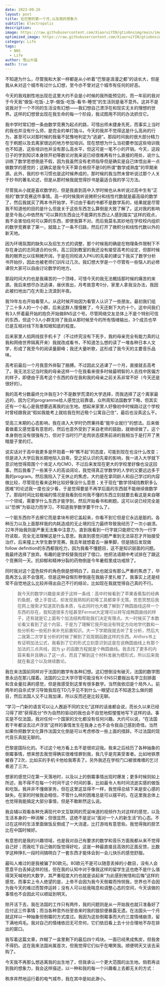 ```yaml
---
date: 2023-09-26
layout: post
title: 在巴黎的第一个月,以及我的想象力
subtitle: Electropolis
description: 
image: https://raw.githubusercontent.com/XiaoruiYIN/gtiobnsimg/main/img/IMG_0349.jpg
optimized_image: https://raw.githubusercontent.com/XiaoruiYIN/gtiobnsimg/main/img/IMG_0349.jpg
category: Life
tags:
  - BNS
  - Life
author: 雪山大福
math: true
---
```


不知道为什么，尽管我和大家一样都是从小听着“巴黎是浪漫之都”的话长大，但是我从未对这个城市有过什么幻想，至今亦不曾对这个城市有任何的好恶。

今天的我戏剧性地出现在这里大约不会是小时候的我所能预见的，而一年前的我对于今天我“做饭-吃饭-上学-做饭-吃饭-看书-睡觉”的生活则是毫不意外。这并不是说我对于一个不同的生活没有幻想——我幻想自己漂浮在和现实无关的理想的世界。这样的幻想曾出现在我生命的每一个阶段，我试图用不同的办法抓住它。

我中学时常幻想一条由数学竞赛为起点的路，可惜出师未捷身先死，而事实上当时的我也并没有什么师，是完全的单打独斗。今天的我并不觉得这是什么高尚的行为，甚至可以对那时候的我毫不犹豫地判定为“逃避”。那段时间我的很大部分精力在于刷题以及去离家很远的地方参加培训。现在想想为什么当初要参加这些培训我也不知道，这些培训也并没有那么高水平，但这可是一笔不小的开销。今天，这段日子的学到知识本身除开初等数论对我来说已经很难再有什么直接的用处，说什么训练了数学思想倒是不假，因为我虽然没有老师指导但是确实是自己体悟出来一点做数学的感觉的；这确实是我今天不算合格但不是0的所谓“数学成熟度”的早期来源。此外，我的抄书习惯也是这时候养成的，那时候的我当然未曾听说过那个人关于抄书的著名论述，但是从那时候我就觉得抄书是最适合我的学习方法。

尽管我从小就是喜欢数学的，但是我直到高中入学时候也从未听说过高中生有“正规的”数学竞赛这件事情。高一的时候我听说微积分和线性代数就是最高级的数学了，然后我就买了两本书开始学，不过由于看的书都不是数学系的，结果就是尽管我不知道他的目的是什么但是关于这些东西怎么算倒是大致了解了。这对我的影响是至今我心中依然有“可以算的东西会比不能算的东西让人感到踏实”这样的观点，我不会害怕任何可以算的东西，即使我算不对。而后我莫名其妙地在学校校内组织的数学竞赛拿了第一，就踏上了一条不归路，然后打开了微积分和线性代数以外的新天地。

因为环境氛围的缺失以及招生方式的调整，那个时候我的确是在物理条件限制下不存在身边的志同道合的伙伴。高三回到教室的我还没有接受高考的设定，但那时候我的眼界比以往稍微开阔，于是在同校进入PKU的先辈的建议下我买了数学分析书开始抄，因此也被老师们训斥过几次。我幻想大学是一个尽管有一些恼人的必修课但大家可以自由讨论数学的地方。

那段时间大约也是我痛苦的一个顶峰，可惜今天的我无法概括那时候的痛苦的来源。我后来想尽办法逃课，昼伏夜出，月考故意考0分，家里人拿我没办法，我因此被扫地出门在大街上流浪到半夜。

我19年左右开始看管人。从这时候开始因为看管人认识了一些朋友。最初我们组了二十多人的一个小群，后来这群人慢慢散了，今天还剩下大约十个。这中间我们有3人怀着最开始的抱负开始做BNS这个号。尽管网络交友总体上不是个特别可信的东西，但这个3人小群支持了我自从那时候至今的所有情绪输出，3个成员也早已是互相对线下形象知根知底的程度。

后来家里人掐网线拔手机卡了（不过终究没有下死手，我的母亲完全有能力真的让我和网络世界隔离开来）我就改成看书，不知道怎么想的读了一堆各种日本人文学，形成了我至今的阅读量巅峰；我还大量听歌，这形成了我今天的主要音乐品味。

高考前最后一个月我意外摔裂了胳膊。不过因此又逃课了一个月，直接就去高考了。我无法忘记当时我的母亲这样一个在我看来很多时候最明智的人去找中医偏方的样子，即便由于高考这个东西的存在我和我的母亲之前关系非常不好（今天还是很好的）。

我的高考分数最终允许我在3个不是数学荒漠的大学选择，而我选择了这个离家最近的，因为它的programme给人感觉比较靠谱，众所周知法国数学下略，但其实还有一个私心是我想要逃离我的出生地。想起来家里人好像初中时候路过这个学校时曾经跟我说“假如我能考上就给我在附近租个公寓自己住”，最后也没真这么干。

受高三末期的心态影响，我在进入大学时仍然秉持着“能毕业就行”的想法。后来做着做着又感觉蛮有意思的，然后也意外受到了来自老师的鼓励，就继续做了。这个本身倒也没有很强有力，但对于当时行尸走肉状态摸黑前进的我相当于是打开了黑暗屋子里的灯。

说实话对于高中我更多是怀抱着一种“瞧不起”的态度，可能到现在也没什么改变；但是进入大学后我长期地陷入自卑。受之前认识的先辈的影响，我一进入大学就下意识地觉得周围个个肯定人均CMO，不过后来发现在更大的学校里好像也没这回事。然后我看了一些某乎人的高谈阔论，我觉得真正学数学的人学的又要远远多于我的program。然后我陷入了无休止的焦虑，大约是在拿同龄人和自己学过的内容做比较，尽管现在看来这种比较好像没什么意思；关于现在“数学领域找教职多么困难”的论述我一度也没少看，于是觉得要是不再学后面的东西就不能继续做数学了。那段时间比较极端的情况是我看到任何我不懂的东西立刻就要去看这是来自哪一个领域，需要学什么东西才能学到，然后开始看书和刷题。这可以说已经完全是以“恐惧”为驱动力而学习，不知道我学数学要干什么了。

一个脏东西你不去擦它而是拿块布把它盖起来，你看不到它但是它永远是脏的。各种压力以及上面那样我的内耗造成的无止境的压力最终导致我经历了一次小崩溃。22年开始我则是严重无法集中注意力，直到我看到一行字就只能把它作为一行字符读取，完全无法理解这是什么意思。我直到感觉问题严重到无法容忍才开始接受治疗。后来撞上大学生数学竞赛。我去年就想着去一展拳脚，但是随后发现做follow definition的东西都我吃力，因为我看不懂题目，这不是知识层面的问题。我最终选择了放弃。有趣的是学校替我找好了借口，他把法语期中考试排在了跟这个竞赛同一天。抗抑郁和精神分裂的药物倒是今年暑假里成功戒除了。

同时我对这个蓝色软件的角色倒是想明白了。自此也就没有那么严重的焦虑了，毕竟再怎么说不会饿死，但是这种自惭形秽倒是在我脑子里扎根了。我事实上还是经常不自觉地这么比较并得出自己不行的结论，比如现在我就觉得自己真的不行。

> 我今天的数学兴趣是来源于这样一条线：高中时候看到了苹果香蕉梨的经典钓鱼题，便上手尝试，却发现我熟知的初等工具都束手无策。苦思冥想后我在网上搜索才知道其钓鱼本质，与此同时也大概了解到了椭圆曲线这样一个东西的存在，我知道很多方程甚至Fermat大定理可以转写成椭圆曲线的样子，还有就是它上面有个加法结构帮助我们决定有理点。大一时候买了本数论看又看到了这个内容，于是为了理解它我开始没有特定方向地学代数和一些分析和一些拓扑来补充前置知识。大一下学期我就去听了复分析，然后大二我第二次学复分析的时候了解到了双周期函数这样的东西。Ahlfors书上有证明加法公式，我看到了它的形式立刻意识到这是在说椭圆曲线上有那个加法的三点共线，因为 $\wp$ 的函数方程就是个椭圆曲线。我去找了更多的内容来看并且确认了这一点，而且了解到这个材料发展为模形式，所以后来我就在看这个以及继续数论。

我在来法国前同样对于法国的数学有各种幻想。这幻想倒没有破灭，法国的数学图景永远在那儿摆着。法国的公立大学尽管可能没有X-ENS只要报出名字立刻排面和含金量拉满的感觉，但是我感受到这里有很多数学。当然我依旧是个局外人。前两年的自杀式学习导致我现在TD几乎见不到什么一眼望过去不知道怎么做的题目，然后法国人又不让我加课，所以反而还是比较无聊。

“学习一门新的语言可以让人邂逅不同的文化”这样的话谁都会说，而长久以来已经习得了把“获得高分”作为自然的驱动的我也会不自觉地假惺惺地写下这样的话。事实是不仅法国，我对任何一个国家的文化都没有任何兴趣。大约可以说，“在法国若干年都没去过卢浮宫”这样的事情发生在我身上也不会令我自己感到奇怪。当然如果你把数学文化算作法国文化倒是可以考虑修改一些上面的措辞。不过法国的现代音乐真挺无聊的。

巴黎是国际化的。不过这个地方看上去不是很欢迎我。我来之后经历了各种抽象的倒霉事情，想来想去我觉得确实很难怪罪到我，我几乎是完美受害者。比如地铁票被吞了2次，比如买的手机卡他给我寄丢了。另外我还在学校门口被很难缠的乞讨者追了三次。

想家的感觉只在第一天落地时，以及以上的倒霉事情出现时爆发；更多时候则如上所述，我不得不在每一个时间干这个时间的事，比如最令人有时间流逝实感的做饭和吃饭。我并非不懂做家务，但在这里这显得不一样，我觉得总结下来是安心感的缺失。在家的时候我会相信，不管什么样的困难总是可以摆平的。在这里我总体上也觉得我能搞定大部分事情，但是不敢断然这么说。

我会辅以观看各种充满现代中文互联网的荒诞味道的视频作为对这样的感觉，以及生活本身的一种消解；但很显然，这绝不是足以“面对一个人的新生活”的心态。不过在这样的生活里面做饭反倒成了一大消遣，比打游戏有意思些。我觉得我的厨艺比在中国时候好。

有意思的是我的兴趣领域，也是我对自己有要求的数学和音乐方面我都从来不觉得自己好；而我吃下自己做的饭觉得好吃，这是一种最直接且高效的正面反馈，比数学这种挣扎一段时间搞明白了一套东西才能体会到一会儿快乐的感觉舒服。

最叫人难过的是我被骗了80欧元。80欧元不是可以随意丢掉的小数目，没有人会愿意平白丢掉这样的钱，但在我的认知中对于像我这样的留学生这也绝不是什么值得哭天喊地的大数字，其严重程度大约也就是谈起来“为此感到惋惜和后悔”这样的感觉。而事实上令人绝望的是，上帝不会因为我今天倒霉而怜悯我，世界也不会因为我今天的难过而暂停运转；没有人可以给我喘息和调整心态的空间，今天该做的事情也不会因此可以顺延到明天。

除开活下去，我在法国的工作只有两件，我的问题则是从一开始我也就只准备好了应付这三件事情；而当各种意外纷至沓来时我的狼狈便暴露无遗。在法国头一个月就这样以一种抽象但倒霉的方式度过。我因为这些倒霉事而大约三度情绪崩溃，留下满地鸡毛。我对自己的情绪依旧无可奈何，它们依旧看上去十分合理地不存在排出的窗口。

我写着这篇文章，炸糊了一盒里剩下的最后四个鸡块。一面已经黑成焦炭，但我舍不得扔。这在我来法国尚属首次，但我觉得它们似乎在嘲笑我。顺便明天又该去采购了。

今天我不再那么想逃离我的出生地了，但我承认一个更大范围的出生地。倘若再谈到我的想象力，我会这样描述，以一种和我的每一个兴趣看上去都无关的方式：

秩序井然地运行着的电气城市，我在其中是如此渺小。
